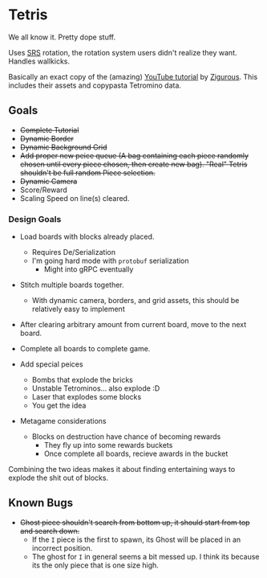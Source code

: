 # Tetris

We all know it. Pretty dope stuff.

Uses [SRS](https://tetris.fandom.com/wiki/SRS) rotation, the rotation system users didn't realize they want. Handles wallkicks.

Basically an exact copy of the (amazing) [YouTube tutorial](https://www.youtube.com/watch?v=ODLzYI4d-J8) by [Zigurous](https://github.com/zigurous/). This includes their assets and copypasta Tetromino data.

## Goals

- ~~Complete Tutorial~~
- ~~Dynamic Border~~
- ~~Dynamic Background Grid~~
- ~~Add proper new peice queue (A bag containing each piece randomly chosen until every piece chosen, then create new bag). "Real" Tetris shouldn't be full random Piece selection.~~
- ~~Dynamic Camera~~
- Score/Reward
- Scaling Speed on line(s) cleared.

### Design Goals

- Load boards with blocks already placed.
  - Requires De/Serialization
  - I'm going hard mode with `protobuf` serialization
    - Might into gRPC eventually
- Stitch multiple boards together.
  - With dynamic camera, borders, and grid assets, this should be relatively easy to implement
- After clearing arbitrary amount from current board, move to the next board.
- Complete all boards to complete game.

- Add special peices
  - Bombs that explode the bricks
  - Unstable Tetrominos... also explode :D
  - Laser that explodes some blocks
  - You get the idea

- Metagame considerations
  - Blocks on destruction have chance of becoming rewards
    - They fly up into some rewards buckets
    - Once complete all boards, recieve awards in the bucket

Combining the two ideas makes it about finding entertaining ways to explode the shit out of blocks.

## Known Bugs

- ~~Ghost piece shouldn't search from bottom up, it should start from top and search down.~~
  - If the `I` piece is the first to spawn, its Ghost will be placed in an incorrect position.
  - The ghost for `I` in general seems a bit messed up. I think its because its the only piece that is one size high.
